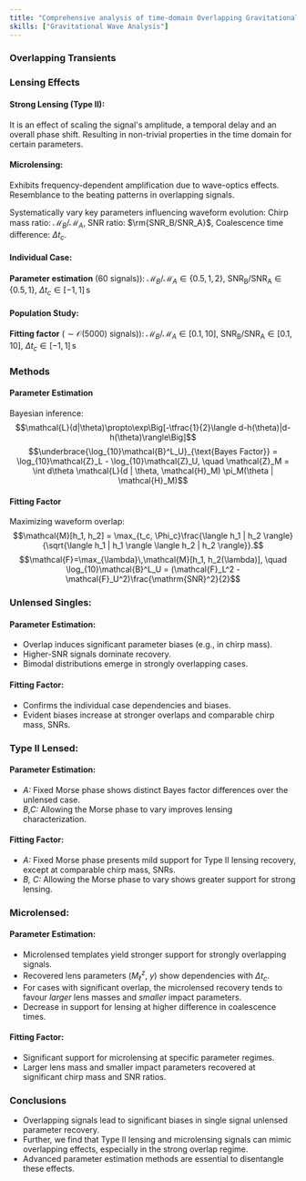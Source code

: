 ```yaml
---
title: "Comprehensive analysis of time-domain Overlapping Gravitational Wave Transients"
skills: ["Gravitational Wave Analysis"]
---
```


### Overlapping Transients

### Lensing Effects
#### **Strong Lensing (Type II):** 
It is an effect of scaling the signal's amplitude, a temporal delay and an overall phase shift. Resulting in non-trivial properties in the time domain for certain parameters.
#### **Microlensing:** 
Exhibits frequency-dependent amplification due to wave-optics effects. Resemblance to the beating patterns in overlapping signals.

Systematically vary key parameters influencing waveform evolution: Chirp mass ratio: $\mathcal{M}_B/\mathcal{M}_A$, SNR ratio: $\rm{SNR_B/SNR_A}$, Coalescence time difference: $\Delta t_c$.
#### **Individual Case:** 
**Parameter estimation** (60 signals)): $\mathcal{M}_B/\mathcal{M}_A \in \{0.5,\,1,\,2\}$, $\mathrm{SNR_B/SNR_A} \in \{0.5,\,1\}$, $\Delta t_c \in [-1,\,1]\,$s
#### **Population Study:**
**Fitting factor** ($\sim\mathcal{O}$(5000) signals)): $\mathcal{M}_B/\mathcal{M}_A \in [0.1,\,10]$, $\mathrm{SNR_B/SNR_A} \in [0.1,\,10]$, $\Delta t_c \in [-1,\,1]\,$s

### Methods
#### Parameter Estimation
Bayesian inference: $$\mathcal{L}(d|\theta)\propto\exp\Big[-\tfrac{1}{2}\langle d-h(\theta)|d-h(\theta)\rangle\Big]$$
$$\underbrace{\log_{10}\mathcal{B}^L_U}_{\text{Bayes Factor}} = \log_{10}\mathcal{Z}_L - \log_{10}\mathcal{Z}_U, \quad \mathcal{Z}_M = \int d\theta \mathcal{L}(d | \theta, \mathcal{H}_M) \pi_M(\theta | \mathcal{H}_M)$$

#### Fitting Factor 
Maximizing waveform overlap: $$\mathcal{M}[h_1, h_2] = \max_{t_c, \Phi_c}\frac{\langle h_1 | h_2 \rangle}{\sqrt{\langle h_1 | h_1 \rangle \langle h_2 | h_2 \rangle}}.$$
$$\mathcal{F}=\max_{\lambda}\,\mathcal{M}[h_1, h_2(\lambda)], \quad \log_{10}\mathcal{B}^L_U = (\mathcal{F}_L^2 - \mathcal{F}_U^2)\frac{\mathrm{SNR}^2}{2}$$

### Unlensed Singles:
#### Parameter Estimation:
- Overlap induces significant parameter biases (e.g., in chirp mass).
- Higher-SNR signals dominate recovery.
- Bimodal distributions emerge in strongly overlapping cases.

#### Fitting Factor:
- Confirms the individual case dependencies and biases. 
- Evident biases increase at stronger overlaps and comparable chirp mass, SNRs.

### Type II Lensed:
#### Parameter Estimation: 
- _A:_ Fixed Morse phase shows distinct Bayes factor differences over the unlensed case.
- _B,C:_ Allowing the Morse phase to vary improves lensing characterization.

#### Fitting Factor:
- _A:_ Fixed Morse phase presents mild support for Type II lensing recovery, except at comparable chirp mass, SNRs.
- _B, C:_ Allowing the Morse phase to vary shows greater support for strong lensing.

### Microlensed:
#### Parameter Estimation:
- Microlensed templates yield stronger support for strongly overlapping signals.
- Recovered lens parameters ($M_\ell^z$, $y$) show dependencies with $\Delta t_c$.
- For cases with significant overlap, the microlensed recovery tends to favour _larger_ lens masses and _smaller_ impact parameters. 
- Decrease in support for lensing at higher difference in coalescence times.

#### Fitting Factor:
- Significant support for microlensing at specific parameter regimes.
- Larger lens mass and smaller impact parameters recovered at significant chirp mass and SNR ratios.

### Conclusions
- Overlapping signals lead to significant biases in single signal unlensed parameter recovery.
- Further, we find that Type II lensing and microlensing signals can mimic overlapping effects, especially in the strong overlap regime.
- Advanced parameter estimation methods are essential to disentangle these effects.

<div id="ref-r1" class="refdef" style="display:none">
  <div class="ref-entry">
    <strong>Rao, N. et al.,</strong> Comprehensive analysis of time-domain overlapping gravitational wave transients I: A Lensing Study. arXiv, 2025.
  </div>
</div>

<div id="ref-r2" class="refdef" style="display:none">
  <div class="ref-entry">
    <strong>Samajdar, A. et al.,</strong> Biases in parameter estimation from overlapping gravitational-wave signals in the third-generation detector era. Physical Review D 2021 <a href="https://doi.org/10.1103/PhysRevD.104.044003" target="_blank" rel="noopener">link</a>
  </div>
</div>

<div id="ref-r3" class="refdef" style="display:none">
  <div class="ref-entry">
    <strong>Relton, P. and Raymond, V.,</strong> Parameter estimation bias from overlapping binary black hole events in second generation interferometers. Physical Review D 2021 <a href="https://doi.org/10.1103/PhysRevD.104.084039" target="_blank" rel="noopener">link</a>
  </div>
</div>

<div id="ref-r4" class="refdef" style="display:none">
  <div class="ref-entry">
    <strong>Janquart, J. et al.,</strong> Analyses of overlapping gravitational wave signals using hierarchical subtraction and joint parameter estimation. Monthly Notices of the Royal Astronomical Society 2023 <a href="https://doi.org/10.1093/mnras/stad1542" target="_blank" rel="noopener">link</a>
  </div>
</div>

<div id="ref-r5" class="refdef" style="display:none">
  <div class="ref-entry">
    <strong>Veitch, J. and Vecchio, A.,</strong> Bayesian coherent analysis of in-spiral gravitational wave signals with a detector network. Physical Review D 2010 <a href="https://doi.org/10.1103/PhysRevD.81.062003" target="_blank" rel="noopener">link</a>
  </div>
</div>

<div id="ref-r6" class="refdef" style="display:none">
  <div class="ref-entry">
    <strong>Owen, B.J.,</strong> Search templates for gravitational waves from inspiraling binaries: Choice of template spacing. Physical Review D 1996 <a href="https://doi.org/10.1103/PhysRevD.53.6749" target="_blank" rel="noopener">link</a>
  </div>
</div>
